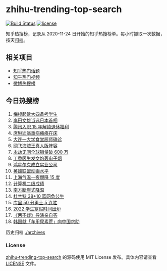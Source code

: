 # zhihu-trending-top-search

[![Build Status](https://github.com/justjavac/zhihu-trending-top-search/workflows/ci/badge.svg?branch=main)](https://github.com/justjavac/zhihu-trending-top-search/actions)
[![license](https://img.shields.io/github/license/justjavac/zhihu-trending-top-search)](https://github.com/justjavac/zhihu-trending-top-search/blob/main/LICENSE)

知乎热搜榜，记录从 2020-11-24 日开始的知乎热搜榜单。每小时抓取一次数据，按天[归档](./archives)。

## 相关项目

- [知乎热门话题](https://github.com/justjavac/zhihu-trending-hot-questions)
- [知乎热门视频](https://github.com/justjavac/zhihu-trending-hot-video)
- [微博热搜榜](https://github.com/justjavac/weibo-trending-hot-search)

## 今日热搜榜

<!-- BEGIN -->
<!-- 最后更新时间 Thu Nov 11 2021 09:56:21 GMT+0800 (China Standard Time) -->

1. [梅桢起诉大四备考学生](https://www.zhihu.com/search?q=梅桢)
1. [岸田文雄当选日本首相](https://www.zhihu.com/search?q=岸田文雄)
1. [腾讯入职 15 年解锁退休福利](https://www.zhihu.com/search?q=腾讯退休)
1. [席琳迪翁重病瘫痪在床](https://www.zhihu.com/search?q=席琳迪翁)
1. [大连一大学食堂厨师确诊](https://www.zhihu.com/search?q=大连疫情)
1. [网飞海贼王真人版阵容](https://www.zhihu.com/search?q=海贼王)
1. [永劫无间全球销量破 600 万](https://www.zhihu.com/search?q=永劫无间)
1. [丁香医生发文炮轰电子烟](https://www.zhihu.com/search?q=丁香医生)
1. [鸿星尔克成立实业公司](https://www.zhihu.com/search?q=鸿星尔克)
1. [英雄联盟动画水平](https://www.zhihu.com/search?q=英雄联盟双城之战)
1. [上海气温一夜爆降 15 度](https://www.zhihu.com/search?q=上海降温)
1. [计算机二级成绩](https://www.zhihu.com/search?q=计算机二级)
1. [南方断崖式降温](https://www.zhihu.com/search?q=南方降温)
1. [杜兰特 38+10 篮网负公牛](https://www.zhihu.com/search?q=篮网)
1. [库里 50 分勇士 5 连胜](https://www.zhihu.com/search?q=勇士)
1. [2022 学生寒假时间出炉](https://www.zhihu.com/search?q=寒假时间)
1. [《两不疑》导演亲自答](https://www.zhihu.com/search?q=两不疑)
1. [韩国就「车用尿素荒」向中国求助](https://www.zhihu.com/search?q=韩国求助)

<!-- END -->

历史归档 [./archives](./archives)

### License

[zhihu-trending-top-search](https://github.com/justjavac/zhihu-trending-top-search)
的源码使用 MIT License 发布。具体内容请查看 [LICENSE](./LICENSE) 文件。
